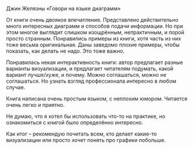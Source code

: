 Джин Желязны «Говори на языке диаграмм»

От книги очень двоякое впечатление. Представлено действительно много интересных диаграмм и способов подачи информации.
Но при этом многое выглядит слишком изощрённым, непрактичным, и порой просто странным.
Понравились примеры из книги, хотя часть из них тоже весьма оригинальная. Даны заведомо плохие примеры, чтобы показать, как делать не надо. Это тоже важно.


Понравилась некая интерактивность книги: автор предлагает разные варианты визуализации, и предлагает читателям подумать, какой вариант лучше/хуже, и почему.
Можно соглашаться, можно не соглашаться. Но узнать взгляд профессионала интересно в любом случае.


Книга написана очень простым языком, с неплохим юмором. Читается очень легко и приятно.


Не думаю, что я хотел бы использовать что-то на практике, но ознакомиться с книгой было определённо интересно.


Как итог – рекомендую почитать всем, кто делает какие-то визуализации или просто хочет понять про графики побольше.
